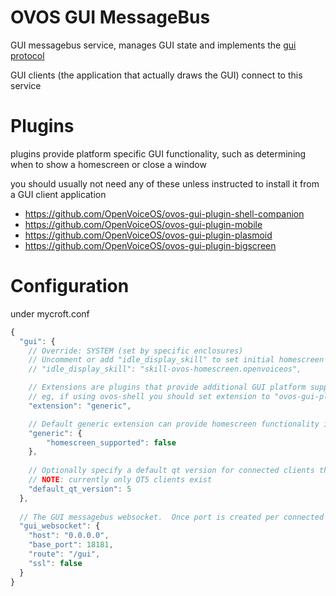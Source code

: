 # OVOS GUI MessageBus

GUI messagebus service, manages GUI state and implements the [gui protocol](./protocol.md)

GUI clients (the application that actually draws the GUI) connect to this service


# Plugins

plugins provide platform specific GUI functionality, such as determining when to show a homescreen or close a window

you should usually not need any of these unless instructed to install it from a GUI client application

- https://github.com/OpenVoiceOS/ovos-gui-plugin-shell-companion
- https://github.com/OpenVoiceOS/ovos-gui-plugin-mobile
- https://github.com/OpenVoiceOS/ovos-gui-plugin-plasmoid
- https://github.com/OpenVoiceOS/ovos-gui-plugin-bigscreen

# Configuration

under mycroft.conf

```javascript
{
  "gui": {
    // Override: SYSTEM (set by specific enclosures)
    // Uncomment or add "idle_display_skill" to set initial homescreen
    // "idle_display_skill": "skill-ovos-homescreen.openvoiceos",

    // Extensions are plugins that provide additional GUI platform support for specific devices
    // eg, if using ovos-shell you should set extension to "ovos-gui-plugin-shell-companion"
    "extension": "generic",

    // Default generic extension can provide homescreen functionality if enabled
    "generic": {
        "homescreen_supported": false
    },
    
    // Optionally specify a default qt version for connected clients that don't report it
    // NOTE: currently only QT5 clients exist
    "default_qt_version": 5
  },
  
  // The GUI messagebus websocket.  Once port is created per connected GUI
  "gui_websocket": {
    "host": "0.0.0.0",
    "base_port": 18181,
    "route": "/gui",
    "ssl": false
  }
}
```
